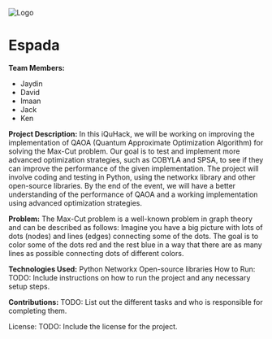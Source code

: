 ![Logo](https://github.com/GloverTheProgrammer/Espada/blob/main/suppport/wordmark-01.png?raw=true)


# Espada

**Team Members:** 
* Jaydin
* David
* Imaan
* Jack
* Ken


**Project Description:**
In this iQuHack, we will be working on improving the implementation of QAOA (Quantum Approximate Optimization Algorithm) for solving the Max-Cut problem. Our goal is to test and implement more advanced optimization strategies, such as COBYLA and SPSA, to see if they can improve the performance of the given implementation. The project will involve coding and testing in Python, using the networkx library and other open-source libraries. By the end of the event, we will have a better understanding of the performance of QAOA and a working implementation using advanced optimization strategies.

**Problem:**
The Max-Cut problem is a well-known problem in graph theory and can be described as follows: Imagine you have a big picture with lots of dots (nodes) and lines (edges) connecting some of the dots. The goal is to color some of the dots red and the rest blue in a way that there are as many lines as possible connecting dots of different colors.

**Technologies Used:**
Python
Networkx
Open-source libraries
How to Run:
TODO: Include instructions on how to run the project and any necessary setup steps.

**Contributions:**
TODO: List out the different tasks and who is responsible for completing them.

License:
TODO: Include the license for the project.
